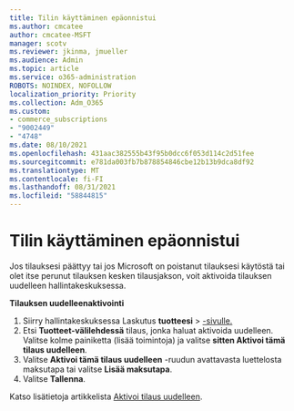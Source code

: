 ```yaml
---
title: Tilin käyttäminen epäonnistui
ms.author: cmcatee
author: cmcatee-MSFT
manager: scotv
ms.reviewer: jkinma, jmueller
ms.audience: Admin
ms.topic: article
ms.service: o365-administration
ROBOTS: NOINDEX, NOFOLLOW
localization_priority: Priority
ms.collection: Adm_O365
ms.custom:
- commerce_subscriptions
- "9002449"
- "4748"
ms.date: 08/10/2021
ms.openlocfilehash: 431aac382555b43f95b0dcc6f053d114c2d51fee
ms.sourcegitcommit: e781da003fb7b878854846cbe12b13b9dca8df92
ms.translationtype: MT
ms.contentlocale: fi-FI
ms.lasthandoff: 08/31/2021
ms.locfileid: "58844815"
---
```

# <a name="unable-to-access-my-account"></a>Tilin käyttäminen epäonnistui

Jos tilauksesi päättyy tai jos Microsoft on poistanut tilauksesi käytöstä tai olet itse perunut tilauksen kesken tilausjakson, voit aktivoida tilauksen uudelleen hallintakeskuksessa.

**Tilauksen uudelleenaktivointi**

1. Siirry hallintakeskuksessa Laskutus **tuotteesi**  >  [-sivulle.](https://go.microsoft.com/fwlink/p/?linkid=842054)
2. Etsi **Tuotteet-välilehdessä** tilaus, jonka haluat aktivoida uudelleen. Valitse kolme painiketta (lisää toimintoja) ja valitse **sitten Aktivoi tämä tilaus uudelleen**.
3. Valitse **Aktivoi tämä tilaus uudelleen** -ruudun avattavasta luettelosta maksutapa tai valitse **Lisää maksutapa**.
4. Valitse **Tallenna**.

Katso lisätietoja artikkelista [Aktivoi tilaus uudelleen](https://docs.microsoft.com/microsoft-365/commerce/subscriptions/reactivate-your-subscription).